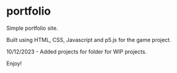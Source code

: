 # portfolio
Simple portfolio site. 

Built using HTML, CSS, Javascript and p5.js for the game project. 

10/12/2023 - Added projects for folder for WIP projects.

Enjoy!
